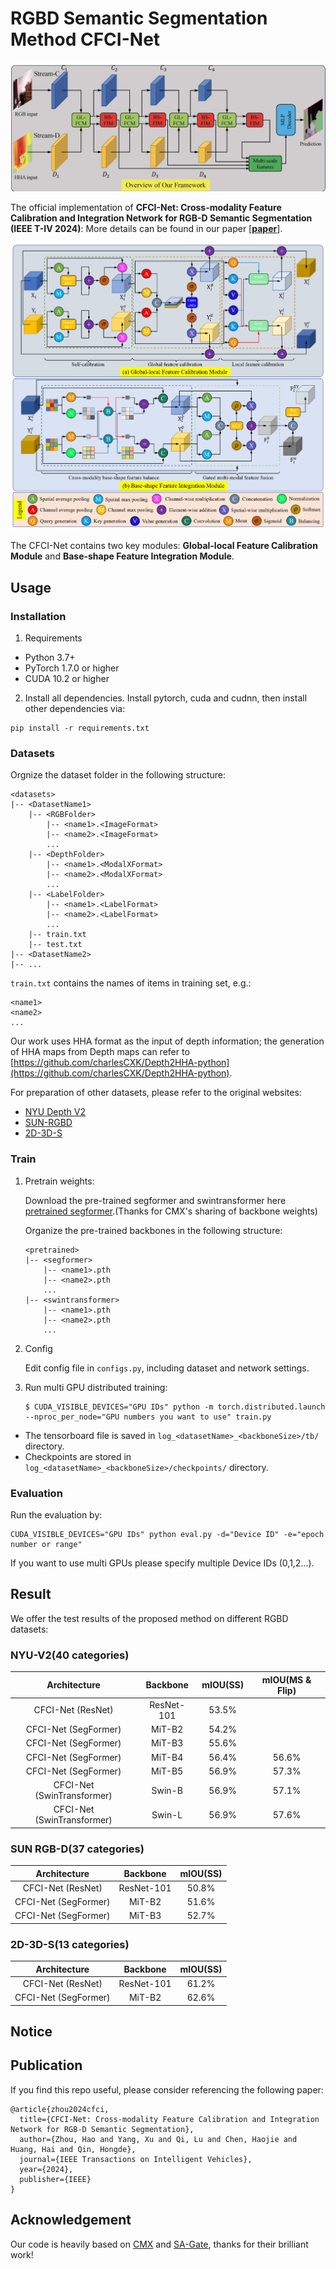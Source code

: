 # RGBD Semantic Segmentation Method CFCI-Net

![Framework](Framework.jpg?raw=true "framwork")

The official implementation of **CFCI-Net: Cross-modality Feature Calibration and Integration Network for RGB-D Semantic Segmentation (IEEE T-IV 2024)**:
More details can be found in our paper [[**paper**](https://ieeexplore.ieee.org/abstract/document/10634814)].

![KeyModules](Key_modules.jpg?raw=true "key modules")

The CFCI-Net contains two key modules: **Global-local Feature Calibration Module** and **Base-shape Feature Integration Module**.


## Usage
### Installation
1. Requirements

- Python 3.7+
- PyTorch 1.7.0 or higher
- CUDA 10.2 or higher

2. Install all dependencies.
Install pytorch, cuda and cudnn, then install other dependencies via:
```shell
pip install -r requirements.txt
```

### Datasets

Orgnize the dataset folder in the following structure:
```shell
<datasets>
|-- <DatasetName1>
    |-- <RGBFolder>
        |-- <name1>.<ImageFormat>
        |-- <name2>.<ImageFormat>
        ...
    |-- <DepthFolder>
        |-- <name1>.<ModalXFormat>
        |-- <name2>.<ModalXFormat>
        ...
    |-- <LabelFolder>
        |-- <name1>.<LabelFormat>
        |-- <name2>.<LabelFormat>
        ...
    |-- train.txt
    |-- test.txt
|-- <DatasetName2>
|-- ...
```

`train.txt` contains the names of items in training set, e.g.:
```shell
<name1>
<name2>
...
```

Our work uses HHA format as the input of depth information; the generation of HHA maps from Depth maps can refer to [https://github.com/charlesCXK/Depth2HHA-python](https://github.com/charlesCXK/Depth2HHA-python).

For preparation of other datasets, please refer to the original websites:
- [NYU Depth V2](https://cs.nyu.edu/~silberman/datasets/nyu_depth_v2.html)
- [SUN-RGBD](https://rgbd.cs.princeton.edu/)
- [2D-3D-S](http://3Dsemantics.stanford.edu/)

### Train
1. Pretrain weights:

    Download the pre-trained segformer and swintransformer here [pretrained segformer](https://drive.google.com/drive/folders/10XgSW8f7ghRs9fJ0dE-EV8G2E_guVsT5?usp=sharing).(Thanks for CMX's sharing of backbone weights)

   Organize the pre-trained backbones in the following structure:
    ```shell
    <pretrained>
    |-- <segformer>
        |-- <name1>.pth
        |-- <name2>.pth
        ...
    |-- <swintransformer>
        |-- <name1>.pth
        |-- <name2>.pth
        ...
    ```

3. Config

    Edit config file in `configs.py`, including dataset and network settings.

4. Run multi GPU distributed training:
    ```shell
    $ CUDA_VISIBLE_DEVICES="GPU IDs" python -m torch.distributed.launch --nproc_per_node="GPU numbers you want to use" train.py
    ```

- The tensorboard file is saved in `log_<datasetName>_<backboneSize>/tb/` directory.
- Checkpoints are stored in `log_<datasetName>_<backboneSize>/checkpoints/` directory.

### Evaluation
Run the evaluation by:
```shell
CUDA_VISIBLE_DEVICES="GPU IDs" python eval.py -d="Device ID" -e="epoch number or range"
```
If you want to use multi GPUs please specify multiple Device IDs (0,1,2...).


## Result
We offer the test results of the proposed method on different RGBD datasets:

### NYU-V2(40 categories)
| Architecture | Backbone | mIOU(SS) | mIOU(MS & Flip) |
|:---:|:---:|:---:|:---:|
| CFCI-Net (ResNet) | ResNet-101 | 53.5% | |
| CFCI-Net (SegFormer) | MiT-B2 | 54.2% | |
| CFCI-Net (SegFormer) | MiT-B3 | 55.6% | |
| CFCI-Net (SegFormer) | MiT-B4 | 56.4% | 56.6% |
| CFCI-Net (SegFormer) | MiT-B5 | 56.9% | 57.3% |
| CFCI-Net (SwinTransformer) | Swin-B | 56.9% | 57.1% |
| CFCI-Net (SwinTransformer) | Swin-L | 56.9% | 57.6% |

### SUN RGB-D(37 categories)
| Architecture | Backbone | mIOU(SS) |
|:---:|:---:|:---:|
| CFCI-Net (ResNet) | ResNet-101 | 50.8% |
| CFCI-Net (SegFormer) | MiT-B2 | 51.6% |
| CFCI-Net (SegFormer) | MiT-B3 | 52.7% |

### 2D-3D-S(13 categories)
| Architecture | Backbone | mIOU(SS) |
|:---:|:---:|:---:|
| CFCI-Net (ResNet) | ResNet-101 | 61.2% |
| CFCI-Net (SegFormer) | MiT-B2 | 62.6% |

## Notice


## Publication
If you find this repo useful, please consider referencing the following paper:
```
@article{zhou2024cfci,
  title={CFCI-Net: Cross-modality Feature Calibration and Integration Network for RGB-D Semantic Segmentation},
  author={Zhou, Hao and Yang, Xu and Qi, Lu and Chen, Haojie and Huang, Hai and Qin, Hongde},
  journal={IEEE Transactions on Intelligent Vehicles},
  year={2024},
  publisher={IEEE}
}
```

## Acknowledgement

Our code is heavily based on [CMX](https://github.com/huaaaliu/RGBX_Semantic_Segmentation) and [SA-Gate](https://github.com/charlesCXK/RGBD_Semantic_Segmentation_PyTorch), thanks for their brilliant work!

